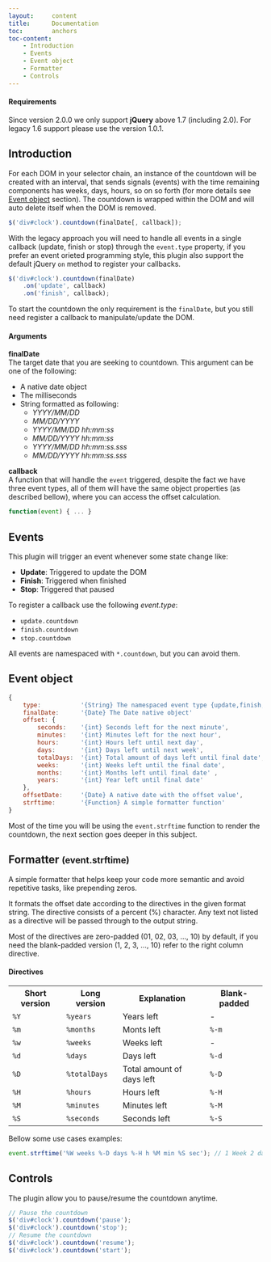```yaml
---
layout:     content
title:      Documentation
toc:        anchors
toc-content:
    - Introduction
    - Events
    - Event object
    - Formatter
    - Controls
---
```


#### Requirements ####

Since version 2.0.0 we only support **jQuery**  above 1.7 (including 2.0). For legacy 1.6 support please use the version 1.0.1.

<a class="anchor" id="introduction"></a>

Introduction
--------------

For each DOM in your selector chain, an instance of the countdown will be created with an interval, that sends  signals (events) with the time remaining components has weeks, days, hours, so on so forth (for more details see [Event object](#event-object) section). The countdown is wrapped within the DOM and will auto delete itself when the DOM is removed.

```javascript
$('div#clock').countdown(finalDate[, callback]);
```

With the legacy approach you will need to handle all events in a single callback (update, finish or stop) through the `event.type` property, if you prefer an event orieted programming style, this plugin also support the default jQuery `on` method to register your callbacks.

```javascript
$('div#clock').countdown(finalDate)
    .on('update', callback)
    .on('finish', callback);
```

To start the countdown the only requirement is the `finalDate`, but you still need register a callback to manipulate/update the DOM.

#### Arguments

**finalDate**  
The target date that you are seeking to countdown. This argument can be one of the following:  

*   A native date object
*   The milliseconds
*   String formatted as following:
    -   *YYYY/MM/DD*
    -   *MM/DD/YYYY*
    -   *YYYY/MM/DD hh:mm:ss*
    -   *MM/DD/YYYY hh:mm:ss*
    -   *YYYY/MM/DD hh:mm:ss.sss*
    -   *MM/DD/YYYY hh:mm:ss.sss*

**callback**  
A function that will handle the `event` triggered, despite the fact we have three event types, all of them will have the same object properties (as described bellow), where you can access the offset calculation.

```javascript
function(event) { ... }
```

<a class="anchor" id="events"></a>

Events
------
  
This plugin will trigger an event whenever some state change like:

-   **Update**: Triggered to update the DOM
-   **Finish**: Triggered when finished
-   **Stop**:   Triggered that paused

To register a callback use the following *event.type*:

-   `update.countdown`
-   `finish.countdown`
-   `stop.countdown`

All events are namespaced with `*.countdown`, but you can avoid them.

<a class="anchor" id="event-object"></a>

Event object
------------

```javascript
{
    type:           '{String} The namespaced event type {update,finish,stop}.countdown',
    finalDate:      '{Date} The Date native object'
    offset: {
        seconds:    '{int} Seconds left for the next minute',
        minutes:    '{int} Minutes left for the next hour',
        hours:      '{int} Hours left until next day',
        days:       '{int} Days left until next week',
        totalDays:  '{int} Total amount of days left until final date',
        weeks:      '{int} Weeks left until the final date',
        months:     '{int} Months left until final date' ,
        years:      '{int} Year left until final date'
    },
    offsetDate:     '{Date} A native date with the offset value',
    strftime:       '{Function} A simple formatter function'
}
```

Most of the time you will be using the `event.strftime` function to render the countdown, the next section goes deeper in this subject.

<a class="anchor" id="formatter"></a>

Formatter <small>(event.strftime)</small>
-----------------------------------

A simple formatter that helps keep your code more semantic and avoid repetitive tasks, like prepending zeros. 

It formats the offset date according to the directives in the given format string. The directive consists of a percent (%) character. Any text not listed as a directive will be passed through to the output string.

Most of the directives are zero-padded (01, 02, 03, ..., 10) by default, if you need the blank-padded version (1, 2, 3, ..., 10) refer to the right column directive.

#### Directives ####

<table class="table table-striped table-bordered">
    <tr>
        <th>Short version</th>
        <th>Long version</th>
        <th>Explanation</th>
        <th>Blank-padded</th>
    </tr>
    <tr>
        <td><code>%Y</code></td>
        <td><code>%years</code></td>
        <td>Years left</td>
        <td>-</td>
    </tr>
    <tr>
        <td><code>%m</code></td>
        <td><code>%months</code></td>
        <td>Monts left</td>
        <td><code>%-m</code></td>
    </tr>
    <tr>
        <td><code>%w</code></td>
        <td><code>%weeks</code></td>
        <td>Weeks left</td>
        <td>-</td>
    </tr>
    <tr>
        <td><code>%d</code></td>
        <td><code>%days</code></td>
        <td>Days left</td>
        <td><code>%-d</code></td>
    </tr>
    <tr>
        <td><code>%D</code></td>
        <td><code>%totalDays</code></td>
        <td>Total amount of days left</td>
        <td><code>%-D</code></td>
    </tr>
    <tr>
        <td><code>%H</code></td>
        <td><code>%hours</code></td>
        <td>Hours left</td>
        <td><code>%-H</code></td>
    </tr>
    <tr>
        <td><code>%M</code></td>
        <td><code>%minutes</code></td>
        <td>Minutes left</td>
        <td><code>%-M</code></td>
    </tr>
    <tr>
        <td><code>%S</code></td>
        <td><code>%seconds</code></td>
        <td>Seconds left</td>
        <td><code>%-S</code></td>
    </tr>
</table>

Bellow some use cases examples:

```javascript
event.strftime('%W weeks %-D days %-H h %M min %S sec'); // 1 Week 2 days 3 h 04 min 05 sec 
```



<a class="anchor" id="controls"></a>

Controls
--------

The plugin allow you to pause/resume the countdown anytime.

```javascript
// Pause the countdown
$('div#clock').countdown('pause');
$('div#clock').countdown('stop');
// Resume the countdown
$('div#clock').countdown('resume');
$('div#clock').countdown('start');
```